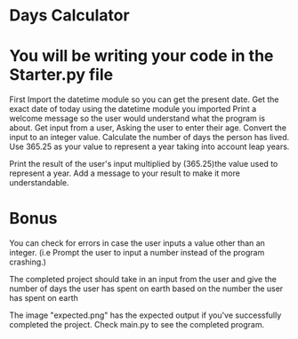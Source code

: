 # Days Calculator

# You will be writing your code in the Starter.py file

First Import the datetime module so you can get the present date.
Get the exact date of today using the datetime module you imported
Print a welcome message so the user would understand what the program is about.
Get input from a user, Asking the user to enter their age.
Convert the input to an integer value.
Calculate the number of days the person has lived.
Use 365.25 as your value to represent a year  taking into account leap years.

Print the result of the user's input multiplied by (365.25)the value used to represent a year.
Add a message to your result to make it more understandable.

# Bonus
You can check for errors in case the user inputs a value other than an integer. (i.e Prompt the user to input a number instead of the program crashing.)

The completed project should take in an input from the user and give the number of days the user has spent on earth based on the number the user has spent on earth

The image "expected.png" has the expected output if you've successfully completed the project.
Check main.py to see the completed program.
